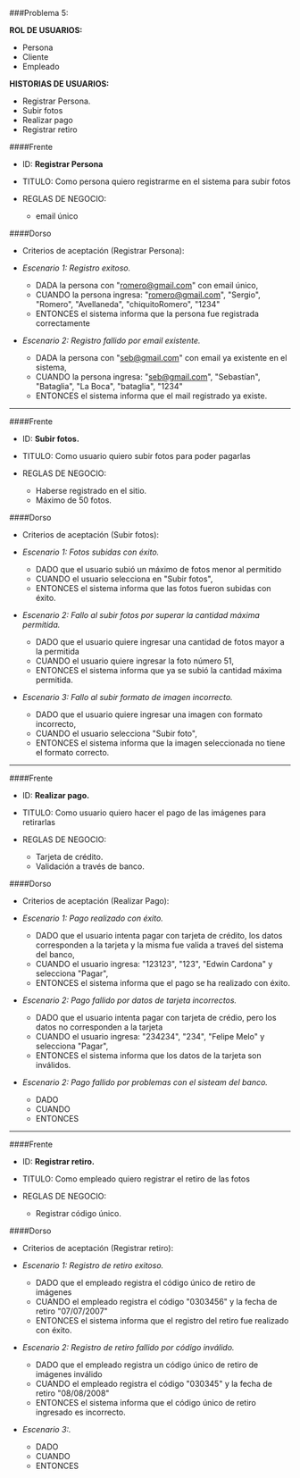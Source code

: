 ###Problema 5: 

**ROL DE USUARIOS:**

- Persona
- Cliente
- Empleado

**HISTORIAS DE USUARIOS:**
	
- Registrar Persona.
- Subir fotos
- Realizar pago
- Registrar retiro	


####Frente
- ID: **Registrar Persona**

- TITULO: Como persona quiero registrarme en el sistema para subir fotos

- REGLAS DE NEGOCIO:
	- email único

####Dorso
- Criterios de aceptación (Registrar Persona):

- _Escenario 1: Registro exitoso._
	- DADA la persona con "romero@gmail.com" con email único,
	- CUANDO la persona ingresa: "romero@gmail.com", "Sergio", "Romero", "Avellaneda", "chiquitoRomero", "1234"
	- ENTONCES el sistema informa que la persona fue registrada correctamente
	
- _Escenario 2: Registro fallido por email existente._ 
	- DADA la persona con "seb@gmail.com" con email ya existente en el sistema,
	- CUANDO la persona ingresa: "seb@gmail.com", "Sebastían", "Bataglia", "La Boca", "bataglia", "1234"
	- ENTONCES el sistema informa que el mail registrado ya existe.

___

####Frente
- ID: **Subir fotos.**

- TITULO: Como usuario quiero subir fotos para poder pagarlas

- REGLAS DE NEGOCIO: 
	- Haberse registrado en el sitio.
	- Máximo de 50 fotos.
	
####Dorso
- Criterios de aceptación (Subir fotos):

- _Escenario 1: Fotos subidas con éxito._
	- DADO que el usuario subió un máximo de fotos menor al permitido
	- CUANDO el usuario selecciona en "Subir fotos",
	- ENTONCES el sistema informa que las fotos fueron subidas con éxito.
	
- _Escenario 2: Fallo al subir fotos por superar la cantidad máxima permitida._
	- DADO que el usuario quiere ingresar una cantidad de fotos mayor a la permitida
	- CUANDO el usuario quiere ingresar la foto número 51,
	- ENTONCES el sistema informa que ya se subió la cantidad máxima permitida.
	
- _Escenario 3: Fallo al subir formato de imagen incorrecto._ 
	- DADO que el usuario quiere ingresar una imagen con formato incorrecto,
	- CUANDO el usuario selecciona "Subir foto",
	- ENTONCES el sistema informa que la imagen seleccionada no tiene el formato correcto.
___

####Frente
- ID: **Realizar pago.**

- TITULO: Como usuario quiero hacer el pago de las imágenes para retirarlas

- REGLAS DE NEGOCIO:
	- Tarjeta de crédito.
	- Validación a través de banco.

####Dorso
- Criterios de aceptación (Realizar Pago):

- _Escenario 1: Pago realizado con éxito._
	- DADO que el usuario intenta pagar con tarjeta de crédito, los datos corresponden a la tarjeta y la misma fue valida a traveś del sistema del banco,
	- CUANDO el usuario ingresa: "123123", "123", "Edwin Cardona" y selecciona "Pagar",
	- ENTONCES el sistema informa que el pago se ha realizado con éxito.
	
- _Escenario 2: Pago fallido por datos de tarjeta incorrectos._ 
	- DADO que el usuario intenta pagar con tarjeta de crédio, pero los datos no corresponden a la tarjeta
	- CUANDO el usuario ingresa: "234234", "234", "Felipe Melo" y selecciona "Pagar",
	- ENTONCES el sistema informa que los datos de la tarjeta son inválidos.
	
- _Escenario 2: Pago fallido por problemas con el sisteam del banco._ 
	- DADO 
	- CUANDO
	- ENTONCES
	
___

####Frente
- ID: **Registrar retiro.**

- TITULO: Como empleado quiero registrar el retiro de las fotos

- REGLAS DE NEGOCIO: 
	- Registrar código único.
	
####Dorso
- Criterios de aceptación (Registrar retiro):
- _Escenario 1: Registro de retiro exitoso._
	- DADO que el empleado registra el código único de retiro de imágenes 
	- CUANDO el empleado registra el código "0303456" y la fecha de retiro "07/07/2007"
	- ENTONCES el sistema informa que el registro del retiro fue realizado con éxito.
	
- _Escenario 2: Registro de retiro fallido por código inválido._ 
	- DADO que el empleado registra un código único de retiro de imágenes inválido
	- CUANDO el empleado registra el código "030345" y la fecha de retiro "08/08/2008"
	- ENTONCES el sistema informa que el código único de retiro ingresado es incorrecto.
	
- _Escenario 3:._ 
	- DADO 
	- CUANDO
	- ENTONCES
